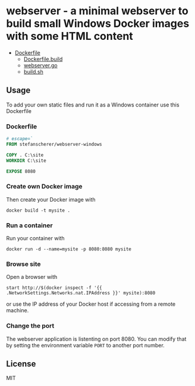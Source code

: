 # webserver - a minimal webserver to build small Windows Docker images with some HTML content

* [Dockerfile](https://github.com/StefanScherer/dockerfiles-windows/blob/master/webserver/Dockerfile)
  * [Dockerfile.build](https://github.com/StefanScherer/dockerfiles-windows/blob/master/webserver/Dockerfile.build)
  * [webserver.go](https://github.com/StefanScherer/dockerfiles-windows/blob/master/webserver/webserver.go)
  * [build.sh](https://github.com/StefanScherer/dockerfiles-windows/blob/master/webserver/build.sh)

## Usage

To add your own static files and run it as a Windows container use this Dockerfile

### Dockerfile

```Dockerfile
# escape=`
FROM stefanscherer/webserver-windows

COPY . C:\site
WORKDIR C:\site

EXPOSE 8080
```

### Create own Docker image

Then create your Docker image with

```
docker build -t mysite .
```

### Run a container

Run your container with

```
docker run -d --name=mysite -p 8080:8080 mysite
```

### Browse site

Open a browser with

```
start http://$(docker inspect -f '{{ .NetworkSettings.Networks.nat.IPAddress }}' mysite):8080
```

or use the IP address of your Docker host if accessing from a remote machine.

### Change the port

The webserver application is listenting on port 8080. You can modify that by setting the environment variable `PORT` to another port number.

## License
MIT
